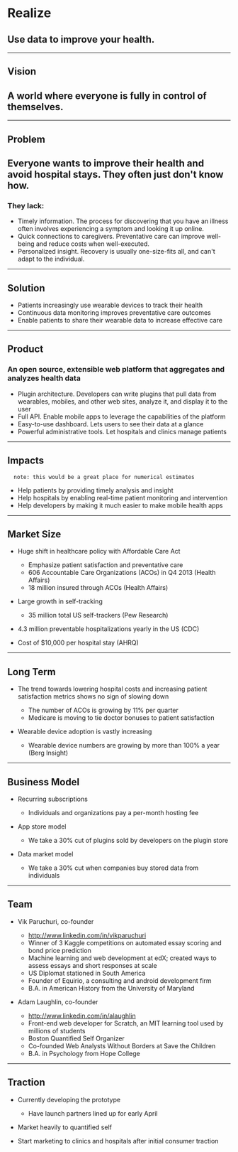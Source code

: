 # Realize
## Use data to improve your health.

---

## Vision

## A world where everyone is fully in control of themselves.

---

## Problem

## Everyone wants to improve their health and avoid hospital stays.  They often just don't know how.

### They lack:

* Timely information.  The process for discovering that you have an illness often involves experiencing a symptom and looking it up online.
* Quick connections to caregivers.  Preventative care can improve well-being and reduce costs when well-executed.
* Personalized insight. Recovery is usually one-size-fits all, and can't adapt to the individual.

---

## Solution

* Patients increasingly use wearable devices to track their health
* Continuous data monitoring improves preventative care outcomes
* Enable patients to share their wearable data to increase effective care

---

## Product

### An open source, extensible web platform that aggregates and analyzes health data

* Plugin architecture.  Developers can write plugins that pull data from wearables, mobiles, and other web sites, analyze it, and display it to the user
* Full API.  Enable mobile apps to leverage the capabilities of the platform
* Easy-to-use dashboard.  Lets users to see their data at a glance
* Powerful administrative tools.  Let hospitals and clinics manage patients

---

## Impacts

      note: this would be a great place for numerical estimates

* Help patients by providing timely analysis and insight
* Help hospitals by enabling real-time patient monitoring and intervention
* Help developers by making it much easier to make mobile health apps

---

## Market Size

* Huge shift in healthcare policy with Affordable Care Act
    * Emphasize patient satisfaction and preventative care
    * 606 Accountable Care Organizations (ACOs) in Q4 2013 (Health Affairs)
    * 18 million insured through ACOs (Health Affairs)

* Large growth in self-tracking
    * 35 million total US self-trackers (Pew Research)

* 4.3 million preventable hospitalizations yearly in the US (CDC)
* Cost of $10,000 per hospital stay (AHRQ)

---

## Long Term

* The trend towards lowering hospital costs and increasing patient satisfaction metrics shows no sign of slowing down
    * The number of ACOs is growing by 11% per quarter
    * Medicare is moving to tie doctor bonuses to patient satisfaction

* Wearable device adoption is vastly increasing
    * Wearable device numbers are growing by more than 100% a year (Berg Insight)

---

## Business Model

* Recurring subscriptions
    * Individuals and organizations pay a per-month hosting fee

* App store model
    * We take a 30% cut of plugins sold by developers on the plugin store

* Data market model
    * We take a 30% cut when companies buy stored data from individuals

---

## Team

* Vik Paruchuri, co-founder
    * http://www.linkedin.com/in/vikparuchuri
    * Winner of 3 Kaggle competitions on automated essay scoring and bond price prediction
    * Machine learning and web development at edX; created ways to assess essays and short responses at scale
    * US Diplomat stationed in South America
    * Founder of Equirio, a consulting and android development firm
    * B.A. in American History from the University of Maryland

* Adam Laughlin, co-founder
    * http://www.linkedin.com/in/alaughlin
    * Front-end web developer for Scratch, an MIT learning tool used by millions of students
    * Boston Quantified Self Organizer
    * Co-founded Web Analysts Without Borders at Save the Children
    * B.A. in Psychology from Hope College

---

## Traction

* Currently developing the prototype
    * Have launch partners lined up for early April

* Market heavily to quantified self

* Start marketing to clinics and hospitals after initial consumer traction
